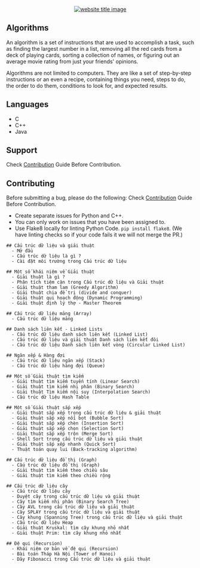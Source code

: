 <p align="center">
  <a href="http://codeperfectplus.herokuapp.com/"><img src="https://capsule-render.vercel.app/api?type=rect&color=666666&height=100&section=header&text=Algorithms%20And%20Data%20Structures&fontSize=55%&fontColor=ffffff&fontAlignY=65" alt="website title image"></a>
</p>


## Algorithms

An algorithm is a set of instructions that are used to accomplish a task, such as finding the largest number in a list, removing all the red cards from a deck of playing cards, sorting a collection of names, or figuring out an average movie rating from just your friends' opinions.

Algorithms are not limited to computers. They are like a set of step-by-step instructions or an even a recipe, containing things you need, steps to do, the order to do them, conditions to look for, and expected results.

## Languages
- C
- C++
- Java

## Support

Check [Contribution](/CONTRIBUTING.md) Guide Before Contribution.

## Contributing

Before submitting a bug, please do the following:
Check [Contribution](/CONTRIBUTING.md) Guide Before Contribution.

- Create separate issues for Python and C++.
- You can only work on issues that you have been assigned to.
- Use Flake8 locally for linting Python Code. `pip install flake8`.
  (We have linting checks so if your code fails it we will not merge the PR.)





```text
## Cấu trúc dữ liệu và giải thuật
  - Mở đầu
  - Cấu trúc dữ liệu là gì ?
  - Cài đặt môi trường trong Cấu trúc dữ liệu

## Một số khái niệm về Giải thuật
  - Giải thuật là gì ?
  - Phân tích tiệm cận trong Cấu trúc dữ liệu và Giải thuật
  - Giải thuật tham lam (Greedy Algorithm)
  - Giải thuật chia để trị (divide and conquer)
  - Giải thuật qui hoạch động (Dynamic Programming)
  - Giải thuật định lý thợ - Master Theorem
  
## Cấu trúc dữ liệu mảng (Array)
  - Cấu trúc dữ liệu mảng
  
## Danh sách liên kết - Linked Lists
  - Cấu trúc dữ liệu danh sách liên kết (Linked List)
  - Cấu trúc dữ liệu và giải thuật Danh sách liên kết đôi
  - Cấu trúc dữ liệu Danh sách liên kết vòng (Circular Linked List)
  
## Ngăn xếp & Hàng đợi
  - Cấu trúc dữ liệu ngăn xếp (Stack)
  - Cấu trúc dữ liệu hàng đợi (Queue)

## Một số Giải thuật tìm kiếm
  - Giải thuật tìm kiếm tuyến tính (Linear Search)
  - Giải thuật tìm kiếm nhị phân (Binary Search)
  - Giải thuật Tìm kiếm nội suy (Interpolation Search)
  - Cấu trúc dữ liệu Hash Table

## Một số Giải thuật sắp xếp
  - Giải thuật sắp xếp trong cấu trúc dữ liệu & giải thuật
  - Giải thuật sắp xếp nổi bọt (Bubble Sort)
  - Giải thuật sắp xếp chèn (Insertion Sort)
  - Giải thuật sắp xếp chọn (Selection Sort)
  - Giải thuật sắp xếp trộn (Merge Sort)
  - Shell Sort trong cấu trúc dữ liệu và giải thuật
  - Giải thuật sắp xếp nhanh (Quick Sort)
  - Thuật toán quay lui (Back-tracking algorithm)

## Cấu trúc dữ liệu đồ thị (Graph)
  - Cấu trúc dữ liệu đồ thị (Graph)
  - Giải thuật tìm kiếm theo chiều sâu
  - Giải thuật tìm kiếm theo chiều rộng

## Cấu trúc dữ liệu cây
  - Cấu trúc dữ liệu cây
  - Duyệt cây trong cấu trúc dữ liệu và giải thuật
  - Cây tìm kiếm nhị phân (Binary Search Tree)
  - Cây AVL trong cấu trúc dữ liệu và giải thuật
  - Cây SPLAY trong cấu trúc dữ liệu và giải thuật
  - Cây khung (Spanning Tree) trong cấu trúc dữ liệu và giải thuật
  - Cấu trúc dữ liệu Heap
  - Giải thuật Kruskal: tìm cây khung nhỏ nhất
  - Giải thuật Prim: tìm cây khung nhỏ nhất

## Đệ qui (Recursion)
  - Khái niệm cơ bản về đệ qui (Recursion)
  - Bài toán Tháp Hà Nội (Tower of Hanoi)
  - Dãy Fibonacci trong Cấu trúc dữ liệu và giải thuật
```





